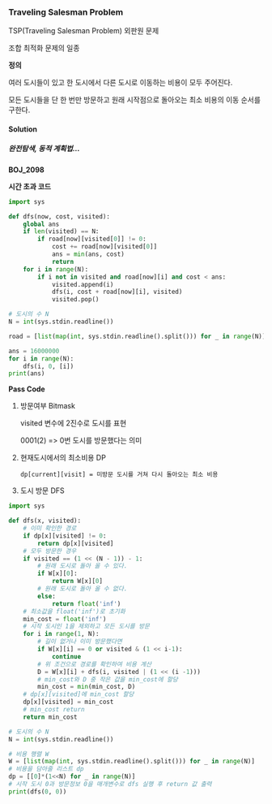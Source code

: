 ### Traveling Salesman Problem

TSP(Traveling Salesman Problem) 외판원 문제

조합 최적화 문제의 일종

**정의**

여러 도시들이 있고 한 도시에서 다른 도시로 이동하는 비용이 모두 주어진다.

모든 도시들을 단 한 번만 방문하고 원래 시작점으로 돌아오는 최소 비용의 이동 순서를 구한다.



#### Solution

##### 완전탐색, **동적 계획법**...



**BOJ_2098**

**시간 초과 코드**

```python
import sys

def dfs(now, cost, visited):
    global ans
    if len(visited) == N:
        if road[now][visited[0]] != 0:
            cost += road[now][visited[0]]
            ans = min(ans, cost)
            return
    for i in range(N):
        if i not in visited and road[now][i] and cost < ans:
            visited.append(i)
            dfs(i, cost + road[now][i], visited)
            visited.pop()

# 도시의 수 N
N = int(sys.stdin.readline())

road = [list(map(int, sys.stdin.readline().split())) for _ in range(N)]

ans = 16000000
for i in range(N):
    dfs(i, 0, [i])
print(ans)
```



**Pass Code**

1. 방문여부 Bitmask

   visited 변수에 2진수로 도시를 표현

   0001(2) => 0번 도시를 방문했다는 의미

2. 현재도시에서의 최소비용 DP

   `dp[current][visit] = 미방문 도시를 거쳐 다시 돌아오는 최소 비용`

3. 도시 방문 DFS

```python
import sys

def dfs(x, visited):
    # 이미 확인한 경로
    if dp[x][visited] != 0:
        return dp[x][visited]
    # 모두 방문한 경우
    if visited == (1 << (N - 1)) - 1:
        # 원래 도시로 돌아 올 수 있다.
        if W[x][0]:
            return W[x][0]
        # 원래 도시로 돌아 올 수 없다.
        else:
            return float('inf')
    # 최소값을 float('inf')로 초기화
    min_cost = float('inf')
    # 시작 도시인 1을 제외하고 모든 도시를 방문
    for i in range(1, N):
        # 길이 없거나 이미 방문했다면
        if W[x][i] == 0 or visited & (1 << i-1):
            continue
        # 위 조건으로 경로를 확인하여 비용 계산
        D = W[x][i] + dfs(i, visited | (1 << (i -1)))
        # min_cost와 D 중 작은 값을 min_cost에 할당
        min_cost = min(min_cost, D)
    # dp[x][visited]에 min_cost 할당
    dp[x][visited] = min_cost
    # min_cost return
    return min_cost

# 도시의 수 N
N = int(sys.stdin.readline())

# 비용 행렬 W
W = [list(map(int, sys.stdin.readline().split())) for _ in range(N)]
# 비용을 담아줄 리스트 dp
dp = [[0]*(1<<N) for _ in range(N)]
# 시작 도시 0과 방문정보 0을 매개변수로 dfs 실행 후 return 값 출력
print(dfs(0, 0))
```


